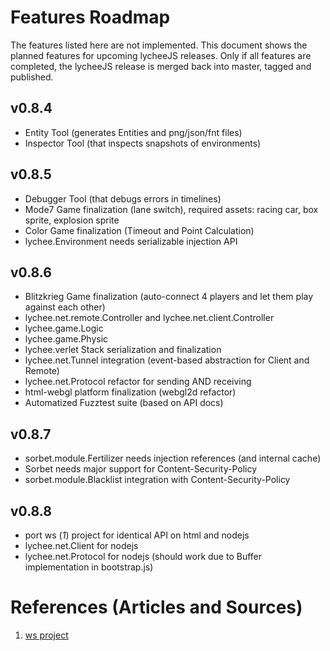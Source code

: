 
# Features Roadmap

The features listed here are not implemented.
This document shows the planned features for upcoming lycheeJS releases.
Only if all features are completed, the lycheeJS release is merged
back into master, tagged and published.


## v0.8.4

- Entity Tool (generates Entities and png/json/fnt files)
- Inspector Tool (that inspects snapshots of environments)


## v0.8.5
- Debugger Tool (that debugs errors in timelines)
- Mode7 Game finalization (lane switch), required assets: racing car, box sprite, explosion sprite
- Color Game finalization (Timeout and Point Calculation)
- lychee.Environment needs serializable injection API

## v0.8.6

- Blitzkrieg Game finalization (auto-connect 4 players and let them play against each other)
- lychee.net.remote.Controller and lychee.net.client.Controller
- lychee.game.Logic
- lychee.game.Physic
- lychee.verlet Stack serialization and finalization
- lychee.net.Tunnel integration (event-based abstraction for Client and Remote)
- lychee.net.Protocol refactor for sending AND receiving
- html-webgl platform finalization (webgl2d refactor)
- Automatized Fuzztest suite (based on API docs)

## v0.8.7

- sorbet.module.Fertilizer needs injection references (and internal cache)
- Sorbet needs major support for Content-Security-Policy
- sorbet.module.Blacklist integration with Content-Security-Policy

## v0.8.8

- port ws (*1*) project for identical API on html and nodejs
- lychee.net.Client for nodejs
- lychee.net.Protocol for nodejs (should work due to Buffer implementation in bootstrap.js)


# References (Articles and Sources)

1. [ws project](https://github.com/einaros/ws)

